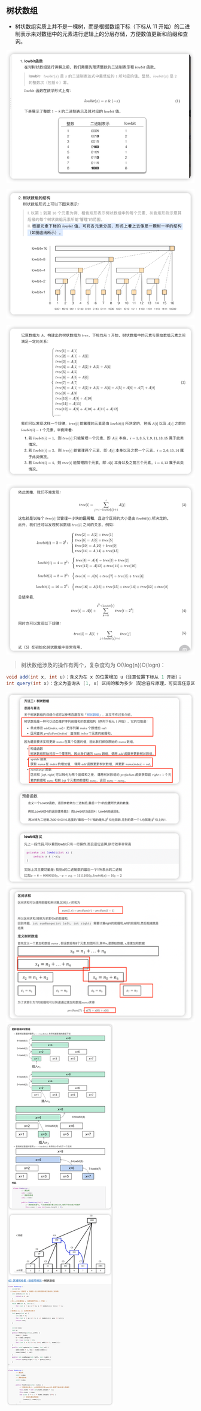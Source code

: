 ## 树状数组
- 树状数组实质上并不是一棵树，而是根据数组下标（下标从 11 开始）的二进制表示来对数组中的元素进行逻辑上的分层存储，方便数值更新和前缀和查询。

![img_3.png](img_3.png)

![img_4.png](img_4.png)

![img_6.png](img_6.png)

![img_7.png](img_7.png)

> 树状数组涉及的操作有两个，复杂度均为 O(\log{n})O(logn)：
```java
void add(int x, int u)：含义为在 x 的位置增加 u（注意位置下标从 1 开始）；
int query(int x)：含义为查询从 [1, x] 区间的和为多少（配合容斥原理，可实现任意区间查询）。
```
![img.png](img.png)
![img_1.png](img_1.png)
![img_2.png](img_2.png)